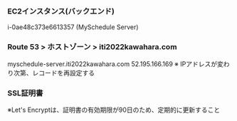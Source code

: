### EC2インスタンス(バックエンド)
i-0ae48c373e6613357 (MySchedule Server)

### Route 53 > ホストゾーン > iti2022kawahara.com
myschedule-server.iti2022kawahara.com
52.195.166.169
※ IPアドレスが変わり次第、レコードを再設定する

### SSL証明書
※Let's Encryptは、証明書の有効期限が90日のため、定期的に更新すること